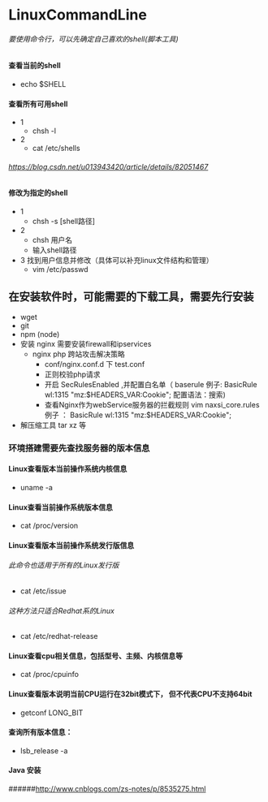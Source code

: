# LinuxCommandLine
###### 要使用命令行，可以先确定自己喜欢的shell(脚本工具)
#### 查看当前的shell
 - echo $SHELL
#### 查看所有可用shell
 - 1 
    - chsh -l
 - 2
    - cat /etc/shells
###### https://blog.csdn.net/u013943420/article/details/82051467
#### 修改为指定的shell
 - 1 
   - chsh -s [shell路径]
 - 2
   - chsh 用户名
   - 输入shell路径
 - 3 找到用户信息并修改（具体可以补充linux文件结构和管理）
   - vim /etc/passwd
## 在安装软件时，可能需要的下载工具，需要先行安装
 - wget
 - git
 - npm (node)
 - 安装 nginx 需要安装firewall和ipservices
   - nginx php 跨站攻击解决策略
      - conf/nginx.conf.d 下 test.conf
      - 正则校验php请求
      - 开启 SecRulesEnabled ,并配置白名单（
        baserule 例子: BasicRule wl:1315 "mz:$HEADERS_VAR:Cookie";
        配置语法：搜索)
      - 查看Nginx作为webService服务器的拦截规则 vim naxsi_core.rules
         例子 ： BasicRule wl:1315 "mz:$HEADERS_VAR:Cookie";
 - 解压缩工具  tar  xz 等
### 环境搭建需要先查找服务器的版本信息
#### Linux查看版本当前操作系统内核信息
 - uname -a
#### Linux查看当前操作系统版本信息
 - cat /proc/version
#### Linux查看版本当前操作系统发行版信息
 ###### 此命令也适用于所有的Linux发行版
 - cat /etc/issue  
 ###### 这种方法只适合Redhat系的Linux
 - cat /etc/redhat-release
#### Linux查看cpu相关信息，包括型号、主频、内核信息等
 - cat /proc/cpuinfo
#### Linux查看版本说明当前CPU运行在32bit模式下， 但不代表CPU不支持64bit
 - getconf LONG_BIT
#### 查询所有版本信息：
 - lsb_release -a
 
#### Java 安装
  ######http://www.cnblogs.com/zs-notes/p/8535275.html
  
